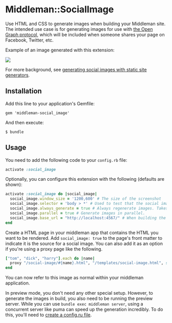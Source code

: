 # Middleman::SocialImage

Use HTML and CSS to generate images when building your Middleman site. The intended use case is for generating images for use with [the Open Graph protocol](https://ogp.me/), which will be included when someone shares your page on Facebook, Twitter, etc.

Example of an image generated with this extension:

![](https://www.tokyodev.com/2020/05/29/generating-social-images-with-static-site-generators/social-image-714b5c6e.png)

For more background, see [generating social images with static site generators](https://www.tokyodev.com/2020/05/29/generating-social-images-with-static-site-generators/).

## Installation

Add this line to your application's Gemfile:

    gem 'middleman-social_image'

And then execute:

    $ bundle

## Usage

You need to add the following code to your ```config.rb``` file:

```ruby
activate :social_image
```

Optionally, you can configure this extension with the following (defaults are shown):

```ruby
activate :social_image do |social_image|
  social_image.window_size = '1200,600' # The size of the screenshot
  social_image.selector = 'body > *' # Used to test that the social image url has loaded properly. The more specific this is, the better the chance of catching errors.
  social_image.always_generate = true # Always regenerate images. Takes a long time, but ensures any changes are reflected.
  social_image.parallel = true # Generate images in parallel.
  social_image.base_url = "http://localhost:4567/" # When building the site, fetch against this URL.
end
```

Create a HTML page in your middleman app that contains the HTML you want to be rendered. Add `social_image: true` to the page's front matter to indicate it is the source for a social image. You can also add it as an option if you're using a proxy page like the following.

``` ruby
["tom", "dick", "harry"].each do |name|
  proxy "/social-image/#{name}.html", "/templates/social-image.html", social_image: true, locals: { name: name }
end
```

You can now refer to this image as normal within your middleman application.

In preview mode, you don't need any other special setup. However, to generate the images in build, you also need to be running the preview server. While you can use `bundle exec middleman server`, using a concurrent server like puma can speed up the generation incredibly. To do this, you'll need to [create a config.ru file](https://middlemanapp.com/basics/start-new-site/#config-ru).
